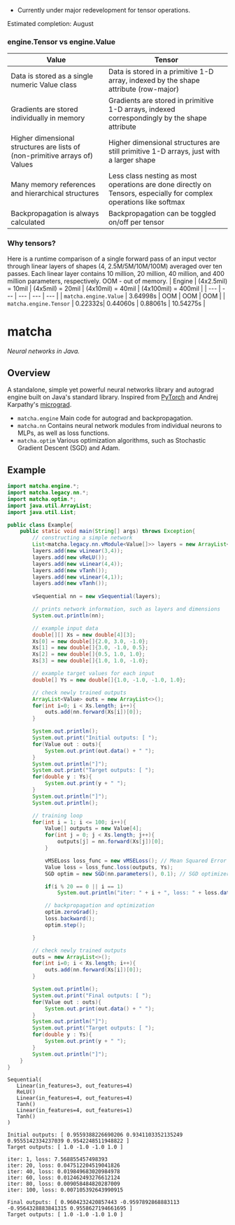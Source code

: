 * Currently under major redevelopment for tensor operations.
  
Estimated completion: August
  
### engine.Tensor vs engine.Value
| Value | Tensor |
| ----- | ------ |
| Data is stored as a single numeric Value class | Data is stored in a primitive 1-D array, indexed by the shape attribute (row-major) | 
| Gradients are stored individually in memory | Gradients are stored in primitive 1-D arrays, indexed correspondingly by the shape attribute |
| Higher dimensional structures are lists of (non-primitive arrays of) Values | Higher dimensional structures are still primitive 1-D arrays, just with a larger shape |
| Many memory references and hierarchical structures | Less class nesting as most operations are done directly on Tensors, especially for complex operations like softmax |
| Backpropagation is always calculated | Backpropagation can be toggled on/off per tensor |

### Why tensors?

Here is a runtime comparison of a single forward pass of an input vector through linear layers of shapes (4, 2.5M/5M/10M/100M) averaged over ten passes. Each linear layer contains 10 million, 20 million, 40 million, and 400 million parameters, respectively. OOM - out of memory.
| Engine | (4x2.5mil) = 10mil | (4x5mil) = 20mil | (4x10mil) = 40mil | (4x100mil) = 400mil |
| --- | --- | --- | --- | --- |
| `matcha.engine.Value` | 3.64998s | OOM | OOM | OOM |
| `matcha.engine.Tensor` | 0.22332s| 0.44060s | 0.88061s | 10.54275s |

# matcha
*Neural networks in Java.*

## Overview
A standalone, simple yet powerful neural networks library and autograd engine built on Java's standard library. Inspired from [PyTorch](https://pytorch.org/) and Andrej Karpathy's [micrograd](https://github.com/karpathy/micrograd).
- `matcha.engine` Main code for autograd and backpropagation.
- `matcha.nn` Contains neural network modules from individual neurons to MLPs, as well as loss functions.
- `matcha.optim` Various optimization algorithms, such as Stochastic Gradient Descent (SGD) and Adam.

## Example
```Java
import matcha.engine.*;
import matcha.legacy.nn.*;
import matcha.optim.*;
import java.util.ArrayList;
import java.util.List;

public class Example{
    public static void main(String[] args) throws Exception{
        // constructing a simple network
        List<matcha.legacy.nn.vModule<Value[]>> layers = new ArrayList<>();
        layers.add(new vLinear(3,4));
        layers.add(new vReLU());
        layers.add(new vLinear(4,4));
        layers.add(new vTanh());
        layers.add(new vLinear(4,1));
        layers.add(new vTanh());
        
        vSequential nn = new vSequential(layers);

        // prints network information, such as layers and dimensions
        System.out.println(nn);

        // example input data
        double[][] Xs = new double[4][3];
        Xs[0] = new double[]{2.0, 3.0, -1.0};
        Xs[1] = new double[]{3.0, -1.0, 0.5};
        Xs[2] = new double[]{0.5, 1.0, 1.0};
        Xs[3] = new double[]{1.0, 1.0, -1.0};

        // example target values for each input
        double[] Ys = new double[]{1.0, -1.0, -1.0, 1.0};

        // check newly trained outputs
        ArrayList<Value> outs = new ArrayList<>();
        for(int i=0; i < Xs.length; i++){
            outs.add(nn.forward(Xs[i])[0]);
        }

        System.out.println();
        System.out.print("Initial outputs: [ ");
        for(Value out : outs){
            System.out.print(out.data() + " ");
        }
        System.out.println("]");
        System.out.print("Target outputs: [ ");
        for(double y : Ys){
            System.out.print(y + " ");
        }
        System.out.println("]");
        System.out.println();

        // training loop
        for(int i = 1; i <= 100; i++){
            Value[] outputs = new Value[4];
            for(int j = 0; j < Xs.length; j++){
                outputs[j] = nn.forward(Xs[j])[0];
            }

            vMSELoss loss_func = new vMSELoss(); // Mean Squared Error (MSE) loss function
            Value loss = loss_func.loss(outputs, Ys);
            SGD optim = new SGD(nn.parameters(), 0.1); // SGD optimizer

            if(i % 20 == 0 || i == 1)
                System.out.println("iter: " + i + ", loss: " + loss.data());

            // backpropagation and optimization
            optim.zeroGrad();
            loss.backward();
            optim.step();

        }

        // check newly trained outputs
        outs = new ArrayList<>();
        for(int i=0; i < Xs.length; i++){
            outs.add(nn.forward(Xs[i])[0]);
        }

        System.out.println();
        System.out.print("Final outputs: [ ");
        for(Value out : outs){
            System.out.print(out.data() + " ");
        }
        System.out.println("]");
        System.out.print("Target outputs: [ ");
        for(double y : Ys){
            System.out.print(y + " ");
        }
        System.out.println("]");
    }
}
```
```
Sequential(
   Linear(in_features=3, out_features=4)
   ReLU()
   Linear(in_features=4, out_features=4)
   Tanh()
   Linear(in_features=4, out_features=1)
   Tanh()
)

Initial outputs: [ 0.9559388226690206 0.9341103352135249 0.9555142334237039 0.9542248511948822 ]
Target outputs: [ 1.0 -1.0 -1.0 1.0 ]

iter: 1, loss: 7.568855457498393
iter: 20, loss: 0.047512204519041826
iter: 40, loss: 0.019849683020984978
iter: 60, loss: 0.012462493276612124
iter: 80, loss: 0.009058484820287009
iter: 100, loss: 0.007105392643990915

Final outputs: [ 0.9604232420857443 -0.9597892868883113 -0.9564328883841315 0.9558627194661695 ]
Target outputs: [ 1.0 -1.0 -1.0 1.0 ]
```
